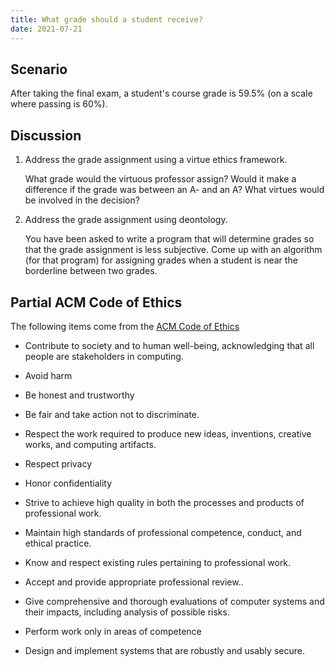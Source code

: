 ```yaml
---
title: What grade should a student receive?
date: 2021-07-21
---
```


## Scenario 

After taking the final exam, a student's course grade is
59.5% (on a scale where passing is 60%).

## Discussion

1. Address the grade assignment using a virtue ethics framework.

    What grade would the virtuous professor assign? Would it make a
difference if the grade was between an A- and an A? What virtues would
be involved in the decision?

2. Address the grade assignment using deontology.

    You have been asked to write a program that will determine grades so
that the grade assignment is less subjective. Come up with an algorithm
(for that program) for assigning grades when a student is near the 
borderline between two grades.

## Partial ACM Code of Ethics

The following items come from the 
[ACM Code of Ethics](https://www.acm.org/code-of-ethics)

-   Contribute to society and to human well-being, acknowledging that
    all people are stakeholders in computing.

-   Avoid harm

-   Be honest and trustworthy

-   Be fair and take action not to discriminate.

-   Respect the work required to produce new ideas, inventions, creative
    works, and computing artifacts.

-   Respect privacy

-   Honor confidentiality

-   Strive to achieve high quality in both the processes and products of
    professional work.

-   Maintain high standards of professional competence, conduct, and
    ethical practice.

-   Know and respect existing rules pertaining to professional work.

-   Accept and provide appropriate professional review..

-   Give comprehensive and thorough evaluations of computer systems and
    their impacts, including analysis of possible risks.

-   Perform work only in areas of competence

-   Design and implement systems that are robustly and usably secure.